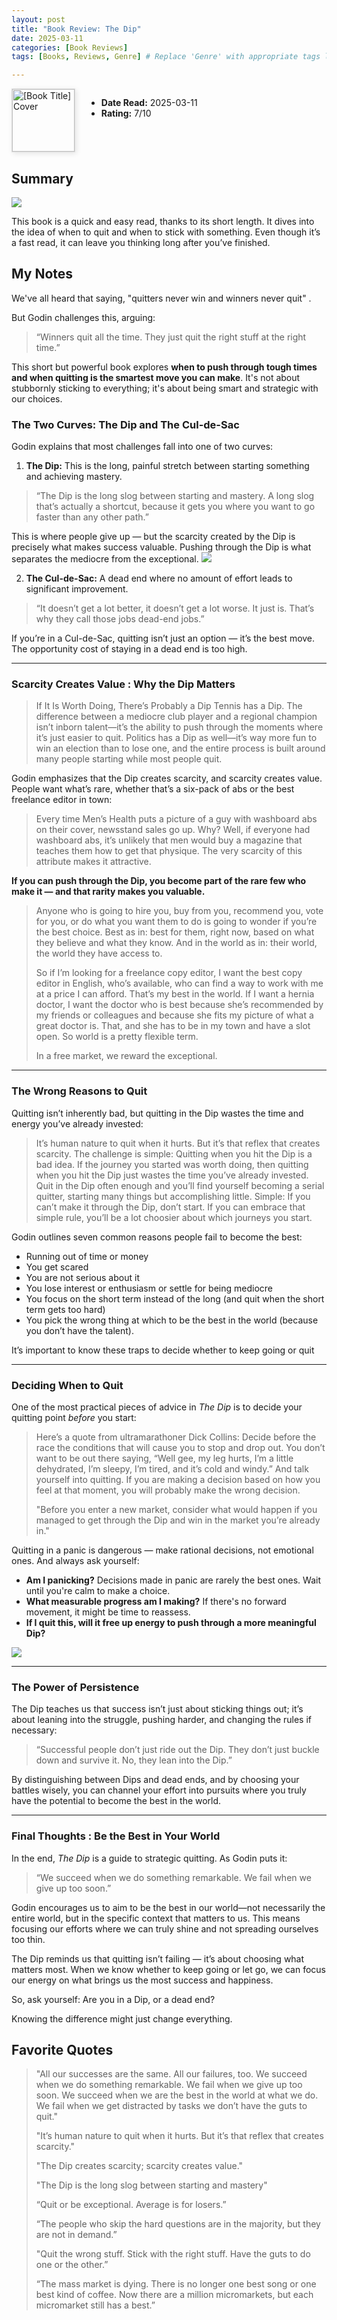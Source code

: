 ```yaml
---
layout: post
title: "Book Review: The Dip"
date: 2025-03-11
categories: [Book Reviews]
tags: [Books, Reviews, Genre] # Replace 'Genre' with appropriate tags like Fiction, Non-Fiction, etc.

---
```


<div style="display: flex; align-items: flex-start; gap: 20px;">
  <div style="flex: 0 0 auto; width: 100px; height: auto;">
    <img src="https://i.imgur.com/HRXKpTQ.png" alt="[Book Title] Cover" style="width: 100px; height: auto; border: 1px solid #ddd; box-shadow: 2px 2px 8px rgba(0, 0, 0, 0.1);">
  </div>
  <div style="flex: 1;">
    <ul>
      <li><strong>Date Read:</strong> 2025-03-11 </li>
      <li><strong>Rating:</strong> 7/10</li>
    </ul>
  </div>
</div>

## Summary
![](https://i.imgur.com/CtMXoHO.png)

This book is a quick and easy read, thanks to its short length. It dives into the idea of when to quit and when to stick with something. 
Even though it’s a fast read, it can leave you thinking long after you’ve finished.



## My Notes
We've all heard that saying, "quitters never win and winners never quit" .

But Godin challenges this, arguing: 

> “Winners quit all the time. They just quit the right stuff at the right time.”

This short but powerful book explores **when to push through tough times and when quitting is the smartest move you can make**. It's not about stubbornly sticking to everything; it's about being smart and strategic with our choices.



### The Two Curves: The Dip and The Cul-de-Sac

Godin explains that most challenges fall into one of two curves:

1. **The Dip:** This is the long, painful stretch between starting something and achieving mastery. 

> “The Dip is the long slog between starting and mastery. A long slog that’s actually a shortcut, because it gets you where you want to go faster than any other path.”

This is where people give up — but the scarcity created by the Dip is precisely what makes success valuable. Pushing through the Dip is what separates the mediocre from the exceptional.
![](https://i.imgur.com/M3YZ6BX.png)

2. **The Cul-de-Sac:** A dead end where no amount of effort leads to significant improvement.

> “It doesn’t get a lot better, it doesn’t get a lot worse. It just is. That’s why they call those jobs dead-end jobs.”

If you’re in a Cul-de-Sac, quitting isn’t just an option — it’s the best move. The opportunity cost of staying in a dead end is too high.



---

### Scarcity Creates Value : Why the Dip Matters

> If It Is Worth Doing, There’s Probably a Dip Tennis has a Dip. The difference between a mediocre club player and a regional champion isn’t inborn talent—it’s the ability to push through the moments where it’s just easier to quit. Politics has a Dip as well—it’s way more fun to win an election than to lose one, and the entire process is built around many people starting while most people quit.

Godin emphasizes that the Dip creates scarcity, and scarcity creates value. People want what’s rare, whether that’s a six-pack of abs or the best freelance editor in town:

> Every time Men’s Health puts a picture of a guy with washboard abs on their cover, newsstand sales go up. Why? Well, if everyone had washboard abs, it’s unlikely that men would buy a magazine that teaches them how to get that physique. The very scarcity of this attribute makes it attractive.

**If you can push through the Dip, you become part of the rare few who make it — and that rarity makes you valuable.**

>  Anyone who is going to hire you, buy from you, recommend you, vote for you, or do what you want them to do is going to wonder if you’re the best choice. Best as in: best for them, right now, based on what they believe and what they know. And in the world as in: their world, the world they have access to.
>
> So if I’m looking for a freelance copy editor, I want the best copy editor in English, who’s available, who can find a way to work with me at a price I can afford. That’s my best in the world. If I want a hernia doctor, I want the doctor who is best because she’s recommended by my friends or colleagues and because she fits my picture of what a great doctor is. That, and she has to be in my town and have a slot open. So world is a pretty flexible term.
>
> In a free market, we reward the exceptional.



---

### The Wrong Reasons to Quit

Quitting isn’t inherently bad, but quitting in the Dip wastes the time and energy you’ve already invested:

> It’s human nature to quit when it hurts. But it’s that reflex that creates scarcity. The challenge is simple: Quitting when you hit the Dip is a bad idea. If the journey you started was worth doing, then quitting when you hit the Dip just wastes the time you’ve already invested. Quit in the Dip often enough and you’ll find yourself becoming a serial quitter, starting many things but accomplishing little. Simple: If you can’t make it through the Dip, don’t start. If you can embrace that simple rule, you’ll be a lot choosier about which journeys you start.

Godin outlines seven common reasons people fail to become the best:

- Running out of time or money
- You get scared
- You are not serious about it
- You lose interest or enthusiasm or settle for being mediocre
- You focus on the short term instead of the long (and quit when the short term gets too hard)
- You pick the wrong thing at which to be the best in the world (because you don’t have the talent).

It’s important to know these traps to decide whether to keep going or quit



---

### Deciding When to Quit

One of the most practical pieces of advice in *The Dip* is to decide your quitting point *before* you start:

> Here’s a quote from ultramarathoner Dick Collins: Decide before the race the conditions that will cause you to stop and drop out. You don’t want to be out there saying, “Well gee, my leg hurts, I’m a little dehydrated, I’m sleepy, I’m tired, and it’s cold and windy.” And talk yourself into quitting. If you are making a decision based on how you feel at that moment, you will probably make the wrong decision.
>
> "Before you enter a new market, consider what would happen if you managed to get through the Dip and win in the market you’re already in."

Quitting in a panic is dangerous — make rational decisions, not emotional ones. And always ask yourself:

- **Am I panicking?** Decisions made in panic are rarely the best ones. Wait until you're calm to make a choice.
- **What measurable progress am I making?** If there's no forward movement, it might be time to reassess.
- **If I quit this, will it free up energy to push through a more meaningful Dip?**

![](https://i.imgur.com/se5eg0R.png)


---

### The Power of Persistence

The Dip teaches us that success isn’t just about sticking things out; it’s about leaning into the struggle, pushing harder, and changing the rules if necessary:

> “Successful people don’t just ride out the Dip. They don’t just buckle down and survive it. No, they lean into the Dip.”

By distinguishing between Dips and dead ends, and by choosing your battles wisely, you can channel your effort into pursuits where you truly have the potential to become the best in the world.



---

### Final Thoughts : Be the Best in Your World

In the end, *The Dip* is a guide to strategic quitting. As Godin puts it:

> “We succeed when we do something remarkable. We fail when we give up too soon.”

Godin encourages us to aim to be the best in our world—not necessarily the entire world, but in the specific context that matters to us. This means focusing our efforts where we can truly shine and not spreading ourselves too thin.

The Dip reminds us that quitting isn’t failing — it’s about choosing what matters most. When we know whether to keep going or let go, we can focus our energy on what brings us the most success and happiness.

So, ask yourself: Are you in a Dip, or a dead end?

Knowing the difference might just change everything.



## Favorite Quotes
> "All our successes are the same. All our failures, too. We succeed when we do something remarkable. We fail when we give up too soon. We succeed when we are the best in the world at what we do. We fail when we get distracted by tasks we don’t have the guts to quit."
>
> "It’s human nature to quit when it hurts. But it’s that reflex that creates scarcity."
>
> "The Dip creates scarcity; scarcity creates value."
>
> "The Dip is the long slog between starting and mastery"
>
> “Quit or be exceptional. Average is for losers.”
>
> “The people who skip the hard questions are in the majority, but they are not in demand.”
>
> "Quit the wrong stuff. Stick with the right stuff. Have the guts to do one or the other.”
>
> “The mass market is dying. There is no longer one best song or one best kind of coffee. Now there are a million micromarkets, but each micromarket still has a best.”



